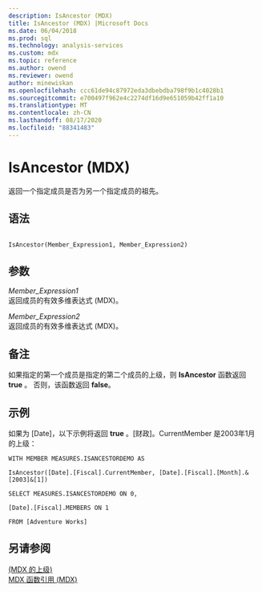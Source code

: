 ```yaml
---
description: IsAncestor (MDX)
title: IsAncestor (MDX) |Microsoft Docs
ms.date: 06/04/2018
ms.prod: sql
ms.technology: analysis-services
ms.custom: mdx
ms.topic: reference
ms.author: owend
ms.reviewer: owend
author: minewiskan
ms.openlocfilehash: ccc61de94c87972eda3dbebdba798f9b1c4028b1
ms.sourcegitcommit: e700497f962e4c2274df16d9e651059b42ff1a10
ms.translationtype: MT
ms.contentlocale: zh-CN
ms.lasthandoff: 08/17/2020
ms.locfileid: "88341483"
---
```

# <a name="isancestor-mdx"></a>IsAncestor (MDX)


  返回一个指定成员是否为另一个指定成员的祖先。  
  
## <a name="syntax"></a>语法  
  
```  
  
IsAncestor(Member_Expression1, Member_Expression2)   
```  
  
## <a name="arguments"></a>参数  
 *Member_Expression1*  
 返回成员的有效多维表达式 (MDX)。  
  
 *Member_Expression2*  
 返回成员的有效多维表达式 (MDX)。  
  
## <a name="remarks"></a>备注  
 如果指定的第一个成员是指定的第二个成员的上级，则 **IsAncestor** 函数返回 **true** 。 否则，该函数返回 **false**。  
  
## <a name="example"></a>示例  
 如果为 [Date]，以下示例将返回 **true** 。[财政]。CurrentMember 是2003年1月的上级：  
  
 `WITH MEMBER MEASURES.ISANCESTORDEMO AS`  
  
 `IsAncestor([Date].[Fiscal].CurrentMember, [Date].[Fiscal].[Month].&[2003]&[1])`  
  
 `SELECT MEASURES.ISANCESTORDEMO ON 0,`  
  
 `[Date].[Fiscal].MEMBERS ON 1`  
  
 `FROM [Adventure Works]`  
  
## <a name="see-also"></a>另请参阅  
 [&#40;MDX 的上级&#41;](../mdx/ancestor-mdx.md)   
 [MDX 函数引用 (MDX)](../mdx/mdx-function-reference-mdx.md)  
  
  
